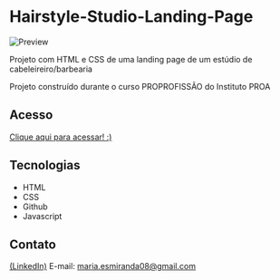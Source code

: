 # Hairstyle-Studio-Landing-Page
![Preview](https://github.com/MaduSales/Hairstyle-Studio-Landing-Page/assets/166547195/7b589166-1668-4993-bb23-29f6e79e8e50)


Projeto com HTML e CSS de uma landing page de um estúdio de cabeleireiro/barbearia

Projeto construído durante o curso PROPROFISSÃO do Instituto PROA


## Acesso

[Clique aqui para acessar! :)](https://madusales.github.io/Hairstyle-Studio-Landing-Page/)

## Tecnologias
- HTML
- CSS
- Github
- Javascript

## Contato
[(LinkedIn)](www.linkedin.com/in/maria-eduarda-de-sales-78a04221b)
E-mail: maria.esmiranda08@gmail.com
